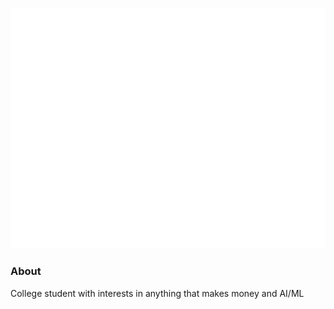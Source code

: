 ![Metrics](./github-metrics.svg)

### About
College student with interests in anything that makes money and AI/ML

